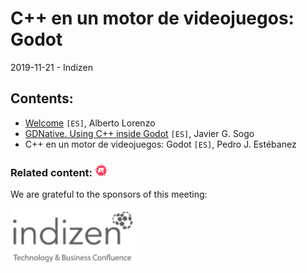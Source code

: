 # C++ en un motor de videojuegos: Godot
2019-11-21 - Indizen

## Contents:
- [Welcome](welcome.pdf) `[ES]`, Alberto Lorenzo
- [GDNative. Using C++ inside Godot](http://jgsogo.es/talk-godot-gdnative/#/) `[ES]`, Javier G. Sogo
- C++ en un motor de videojuegos: Godot `[ES]`, Pedro J. Estébanez

### Related content: [<img src="../assets/brand-logos/meetup.svg" alt="meetup" height="20"/>](https://www.meetup.com/es-ES/Madrid-C-Cpp/events/265159123/)

We are grateful to the sponsors of this meeting:  

[<img src="../assets/sponsor-logos/indizen.png" alt="Indizen" width="200"/>](https://indizen.com/)
